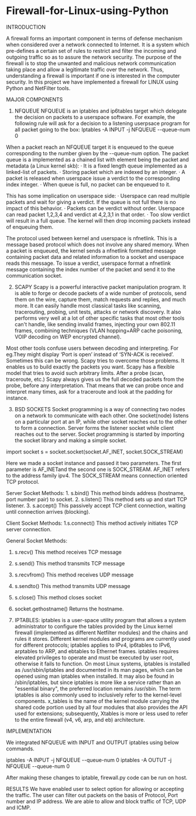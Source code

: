 # Firewall-for-Linux-using-Python


INTRODUCTION

A firewall forms an important component in terms of defense mechanism when considered over a network connected to Internet. It is a system which pre-defines a certain set of rules to restrict and filter the incoming and outgoing traffic so as to assure the network security. The purpose of the firewall is to stop the unwanted and malicious network communication taking place and allow a legitimate traffic over the network. Thus, understanding a firewall is important if one is interested in the computer security. In this project we have implemented a firewall for LINUX using Python and NetFilter tools. 


MAJOR COMPONENTS

1. NFQUEUE
NFQUEUE is an iptables and ip6tables target which delegate the decision on packets to a userspace software. For example, the following rule will ask for a decision to a listening userpsace program for all packet going to the box:
Iptables -A INPUT -j NFQUEUE --queue-num 0
 
When a packet reach an NFQUEUE target it is enqueued to the queue corresponding to the number given by the --queue-num option. The packet queue is a implemented as a chained list with element being the packet and metadata (a Linux kernel skb):
 · It is a fixed length queue implemented as a linked-list of packets.
 · Storing packet which are indexed by an integer.
 · A packet is released when userspace issue a verdict to the corresponding index integer.
 · When queue is full, no packet can be enqueued to it.
 
This has some implication on userspace side:
 · Userspace can read multiple packets and wait for giving a verdict. If the queue is not full there is no impact of this behavior.
 · Packets can be verdict without order. Userspace can read packet 1,2,3,4 and verdict at 4,2,3,1 in that order.
 · Too slow verdict will result in a full queue. The kernel will then drop incoming packets instead of enqueuing them.
  
The protocol used between kernel and userspace is nfnetlink. This is a message based protocol which does not involve any shared memory. When a packet is enqueued, the kernel sends a nfnetlink formatted message containing packet data and related information to a socket and userspace reads this message. To issue a verdict, userspace format a nfnetlink message containing the index number of the packet and send it to the communication socket.
 
 
2. SCAPY
Scapy is a powerful interactive packet manipulation program. It is able to forge or decode packets of a wide number of protocols, send them on the wire, capture them, match requests and replies, and much more. It can easily handle most classical tasks like scanning, tracerouting, probing, unit tests, attacks or network discovery. It also performs very well at a lot of other specific tasks that most other tools can't handle, like sending invalid frames, injecting your own 802.11 frames, combining techniques (VLAN hopping+ARP cache poisoning, VOIP decoding on WEP encrypted channel).
 
Most other tools confuse users between decoding and interpreting. For eg.They might display ‘Port is open’ instead of ‘SYN-ACK is received’. Sometimes this can be wrong. Scapy tries to overcome those problems. It enables us to build exactly the packets you want. Scapy has a flexible model that tries to avoid such arbitrary limits. After a probe (scan, traceroute, etc.) Scapy always gives us the full decoded packets from the probe, before any interpretation. That means that we can probe once and interpret many times, ask for a traceroute and look at the padding for instance.

3. BSD SOCKETS
Socket programming is a way of connecting two nodes on a network to communicate with each other. One socket(node) listens on a particular port at an IP, while other socket reaches out to the other to form a connection. Server forms the listener socket while client reaches out to the server.
 Socket programming is started by importing the socket library and making a simple socket.
 
import socket
s = socket.socket(socket.AF_INET, socket.SOCK_STREAM)
 
Here we made a socket instance and passed it two parameters. The first parameter is AF_INETand the second one is SOCK_STREAM. AF_INET refers to the address family ipv4. The SOCK_STREAM means connection oriented TCP protocol.
 
Server Socket Methods:
    1. s.bind()
This method binds address (hostname, port number pair) to socket.
    2. s.listen()
This method sets up and start TCP listener.
    3. s.accept()
This passively accept TCP client connection, waiting until connection arrives (blocking).
 
Client Socket Methods:
    1.s.connect()
This method actively initiates TCP server connection.
 
General Socket Methods:
1. s.recv()
This method receives TCP message  
2. s.send()
This method transmits TCP message
3. s.recvfrom()
This method receives UDP message 
4. s.sendto()
This method transmits UDP message
5. s.close()
This method closes socket  	
6. socket.gethostname()
Returns the hostname.
 

4. IPTABLES:
iptables is a user-space utility program that allows a system administrator to configure the tables provided by the Linux kernel firewall (implemented as different Netfilter modules) and the chains and rules it stores. Different kernel modules and programs are currently used for different protocols; iptables applies to IPv4, ip6tables to IPv6, arptables to ARP, and ebtables to Ethernet frames.
iptables requires elevated privileges to operate and must be executed by user root, otherwise it fails to function. On most Linux systems, iptables is installed as /usr/sbin/iptables and documented in its man pages, which can be opened using man iptables when installed. It may also be found in /sbin/iptables, but since iptables is more like a service rather than an "essential binary", the preferred location remains /usr/sbin.
The term iptables is also commonly used to inclusively refer to the kernel-level components. x_tables is the name of the kernel module carrying the shared code portion used by all four modules that also provides the API used for extensions; subsequently, Xtables is more or less used to refer to the entire firewall (v4, v6, arp, and eb) architecture.



IMPLEMENTATION              

We integrated NFQUEUE with INPUT and OUTPUT iptables using below commands.

iptables -A INPUT -j NFQUEUE --queue-num 0
iptables -A OUTUT -j NFQUEUE --queue-num 0

After making these changes to iptable, firewall.py code can be run on host.

RESULTS
We have enabled user to select option for allowing or accepting the traffic. The user can filter out packets on the basis of Protocol, Port number and IP address. 
We are able to allow and block traffic of TCP, UDP and ICMP. 
